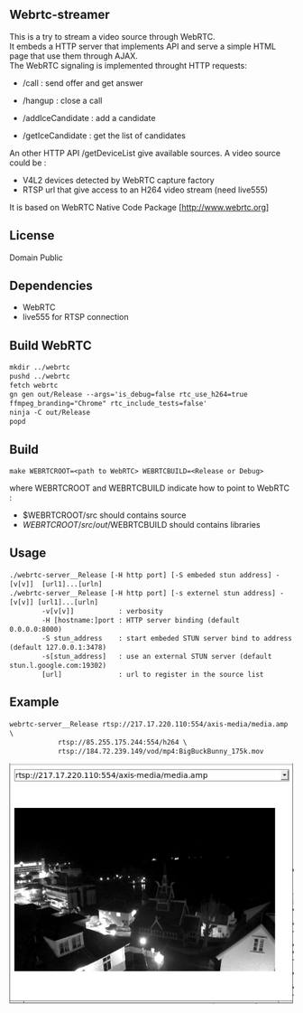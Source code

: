 Webrtc-streamer
-------------

This is a try to stream a video source through WebRTC.  
It embeds a HTTP server that implements API and serve a simple HTML page that use them through AJAX.   
The WebRTC signaling is implemented throught HTTP requests:

 - /call   : send offer and get answer
 - /hangup : close a call

 - /addIceCandidate : add a candidate
 - /getIceCandidate : get the list of candidates

An other HTTP API /getDeviceList give available sources.
A video source could be :
 - V4L2 devices detected by WebRTC capture factory
 - RTSP url that give access to an H264 video stream (need live555)

It is based on WebRTC Native Code Package [http://www.webrtc.org]

License
-------
Domain Public

Dependencies
------------
 - WebRTC 
 - live555 for RTSP connection

Build WebRTC
-------
	mkdir ../webrtc
	pushd ../webrtc
	fetch webrtc
	gn gen out/Release --args='is_debug=false rtc_use_h264=true ffmpeg_branding="Chrome" rtc_include_tests=false' 
	ninja -C out/Release
	popd


Build
------- 
	make WEBRTCROOT=<path to WebRTC> WEBRTCBUILD=<Release or Debug>
	
where WEBRTCROOT and WEBRTCBUILD indicate how to point to WebRTC :
 - $WEBRTCROOT/src should contains source 
 - $WEBRTCROOT/src/out/$WEBRTCBUILD should contains libraries

Usage
-----
	./webrtc-server__Release [-H http port] [-S embeded stun address] -[v[v]]  [url1]...[urln]
	./webrtc-server__Release [-H http port] [-s externel stun address] -[v[v]] [url1]...[urln]
        	-v[v[v]]           : verbosity
         	-H [hostname:]port : HTTP server binding (default 0.0.0.0:8000)
         	-S stun_address    : start embeded STUN server bind to address (default 127.0.0.1:3478)
         	-s[stun_address]   : use an external STUN server (default stun.l.google.com:19302)
         	[url]              : url to register in the source list


Example
-----
	webrtc-server__Release rtsp://217.17.220.110:554/axis-media/media.amp \
				rtsp://85.255.175.244:554/h264 \
				rtsp://184.72.239.149/vod/mp4:BigBuckBunny_175k.mov


![Screenshot](snapshot.png)

